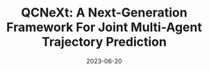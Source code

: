 ---
title: "QCNeXt: A Next-Generation Framework For Joint Multi-Agent Trajectory Prediction"
collection: publications
permalink: /publication/qcnext
excerpt: 'A query-centric paradigm for trajectory prediction, enabling streaming scene encoding, joint multi-agent decoding, multi-modal and long-term prediction.'
date: 2023-06-20
venue: 'CVPR 2023 Workshop on Autonomous Driving (Won the Championship of Argoverse 2 Multi-Agent Motion Forecasting Competition)'
paperurl: 'https://arxiv.org/abs/2306.10508'
imgurl: 'qcnext.png'
show: true
authors:
    - name: Zikang Zhou
    - name: Zihao Wen
    - name: Jianping Wang
    - name: Yung-Hui Li
    - name: Yu-Kai Huang
links:
    - name: Technical Report
      link: https://arxiv.org/abs/2306.10508
    - name: Github
      link: https://github.com/ZikangZhou/QCNet
---